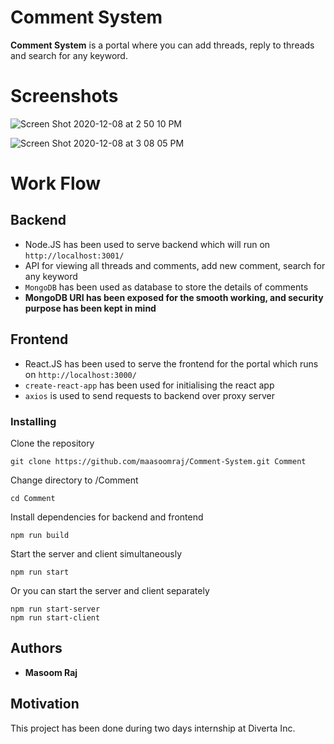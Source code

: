 # Comment System

**Comment System** is a portal where you can add threads, reply to threads and search for any keyword.

# Screenshots

![Screen Shot 2020-12-08 at 2 50 10 PM](https://user-images.githubusercontent.com/43857774/101466217-e23c9280-3966-11eb-805b-d966c67095f6.png)

![Screen Shot 2020-12-08 at 3 08 05 PM](https://user-images.githubusercontent.com/43857774/101466469-321b5980-3967-11eb-8f86-46c1cc171b59.png)


# Work Flow

## Backend
- Node.JS has been used to serve backend which will run on  `http://localhost:3001/`
- API for viewing all threads and comments, add new comment, search for any keyword
- `MongoDB` has been used as database to store the details of comments
- **MongoDB URI has been exposed for the smooth working, and security purpose has been kept in mind**

## Frontend
- React.JS has been used to serve the frontend for the portal which runs on  `http://localhost:3000/`
- `create-react-app` has been used for initialising the react app
- `axios` is used to send requests to backend over proxy server

### Installing
Clone the repository
```
git clone https://github.com/maasoomraj/Comment-System.git Comment
```
Change directory to /Comment
```
cd Comment
```
Install dependencies for backend and frontend
```
npm run build
```
Start the server and client simultaneously
```
npm run start
```
Or you can start the server and client separately
```
npm run start-server
npm run start-client
```

## Authors
- **Masoom Raj**

## Motivation
This project has been done during two days internship at Diverta Inc.
